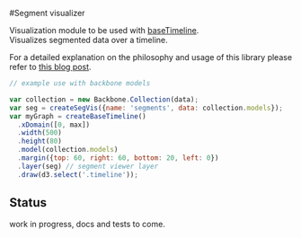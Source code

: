 #Segment visualizer

Visualization module to be used with [baseTimeline](https://github.com/Ircam-RnD/baseTimeline).  
Visualizes segmented data over a timeline.

For a detailed explanation on the philosophy and usage of this library please refer to [this blog post](http://wave.ircam.fr/publications/visual-tools/).

```js
// example use with backbone models

var collection = new Backbone.Collection(data);
var seg = createSegVis({name: 'segments', data: collection.models});
var myGraph = createBaseTimeline()
  .xDomain([0, max])
  .width(500)
  .height(80)
  .model(collection.models)
  .margin({top: 60, right: 60, bottom: 20, left: 0})
  .layer(seg) // segment viewer layer
  .draw(d3.select('.timeline'));
```

## Status

work in progress, docs and tests to come.